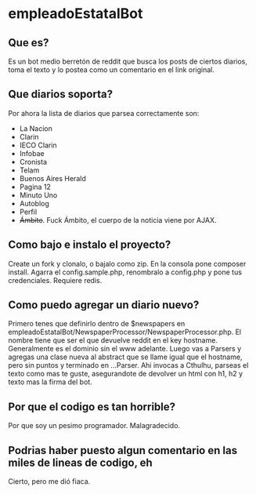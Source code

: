 # empleadoEstatalBot

## Que es?

Es un bot medio berretón de reddit que busca los posts de ciertos diarios, toma el texto y lo postea como un comentario en el link original.

## Que diarios soporta?

Por ahora la lista de diarios que parsea correctamente son:

- La Nacion
- Clarin
- IECO Clarin
- Infobae
- Cronista
- Telam
- Buenos Aires Herald
- Pagina 12
- Minuto Uno
- Autoblog
- Perfil
- ~~Ámbito~~. Fuck Ámbito, el cuerpo de la noticia viene por AJAX.

## Como bajo e instalo el proyecto?

Create un fork y clonalo, o bajalo como zip. En la consola pone composer install. Agarra el config.sample.php, renombralo a config.php y pone tus credenciales. Requiere redis.

## Como puedo agregar un diario nuevo?

Primero tenes que definirlo dentro de $newspapers en empleadoEstatalBot/NewspaperProcessor/NewspaperProcessor.php. El nombre tiene que ser el que devuelve reddit en el key hostname. Generalmente es el dominio sin el www adelante.
Luego vas a Parsers y agregas una clase nueva al abstract que se llame igual que el hostname, pero sin puntos y terminado en ...Parser. Ahi invocas a Cthulhu, parseas el texto como mas te guste, asegurandote de devolver un html con h1, h2 y texto mas la firma del bot.

## Por que el codigo es tan horrible?

Por que soy un pesimo programador. Malagradecido.

## Podrias haber puesto algun comentario en las miles de lineas de codigo, eh

Cierto, pero me dió fiaca.
